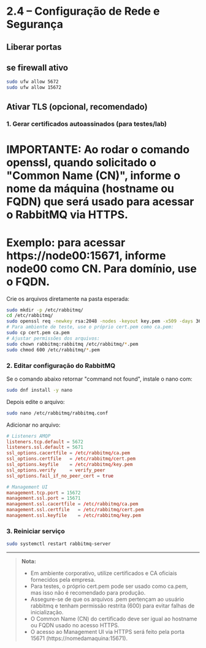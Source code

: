 # 2.4 – Configuração de Rede e Segurança

## Liberar portas
## se firewall ativo
```bash
sudo ufw allow 5672
sudo ufw allow 15672
```

## Ativar TLS (opcional, recomendado)

### 1. Gerar certificados autoassinados (para testes/lab)
# IMPORTANTE: Ao rodar o comando openssl, quando solicitado o "Common Name (CN)", informe o nome da máquina (hostname ou FQDN) que será usado para acessar o RabbitMQ via HTTPS.
# Exemplo: para acessar https://node00:15671, informe node00 como CN. Para domínio, use o FQDN.
Crie os arquivos diretamente na pasta esperada:
```bash
sudo mkdir -p /etc/rabbitmq/
cd /etc/rabbitmq/
sudo openssl req -newkey rsa:2048 -nodes -keyout key.pem -x509 -days 365 -out cert.pem
# Para ambiente de teste, use o próprio cert.pem como ca.pem:
sudo cp cert.pem ca.pem
# Ajustar permissões dos arquivos:
sudo chown rabbitmq:rabbitmq /etc/rabbitmq/*.pem
sudo chmod 600 /etc/rabbitmq/*.pem
```

### 2. Editar configuração do RabbitMQ
Se o comando abaixo retornar "command not found", instale o nano com:
```bash
sudo dnf install -y nano
```
Depois edite o arquivo:
```bash
sudo nano /etc/rabbitmq/rabbitmq.conf
```
Adicionar no arquivo:
```conf
# Listeners AMQP
listeners.tcp.default = 5672
listeners.ssl.default = 5671
ssl_options.cacertfile = /etc/rabbitmq/ca.pem
ssl_options.certfile   = /etc/rabbitmq/cert.pem
ssl_options.keyfile    = /etc/rabbitmq/key.pem
ssl_options.verify     = verify_peer
ssl_options.fail_if_no_peer_cert = true

# Management UI
management.tcp.port = 15672
management.ssl.port = 15671
management.ssl.cacertfile = /etc/rabbitmq/ca.pem
management.ssl.certfile   = /etc/rabbitmq/cert.pem
management.ssl.keyfile    = /etc/rabbitmq/key.pem
```

### 3. Reiniciar serviço
```bash
sudo systemctl restart rabbitmq-server
```

---

> **Nota:**
> - Em ambiente corporativo, utilize certificados e CA oficiais fornecidos pela empresa.
> - Para testes, o próprio cert.pem pode ser usado como ca.pem, mas isso não é recomendado para produção.
> - Assegure-se de que os arquivos .pem pertençam ao usuário rabbitmq e tenham permissão restrita (600) para evitar falhas de inicialização.
> - O Common Name (CN) do certificado deve ser igual ao hostname ou FQDN usado no acesso HTTPS.
> - O acesso ao Management UI via HTTPS será feito pela porta 15671 (https://nomedamaquina:15671).
